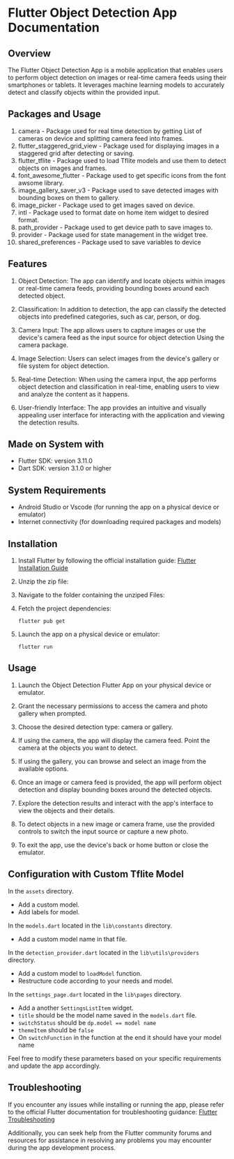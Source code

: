 # Flutter Object Detection App Documentation

## Overview

The Flutter Object Detection App is a mobile application that enables users to perform object detection on images or real-time camera feeds using their smartphones or tablets. It leverages machine learning models to accurately detect and classify objects within the provided input.

## Packages and Usage

1. camera - Package used for real time detection by getting List of cameras on device and splitting camera feed into frames.
2. flutter_staggered_grid_view - Package used for displaying images in a staggered grid after detecting or saving.
3. flutter_tflite - Package used to load Tflite models and use them to detect objects on images and frames.
4. font_awesome_flutter - Package used to get specific icons from the font awsome library.
5. image_gallery_saver_v3 - Package used to save detected images with bounding boxes on them to gallery.
6. image_picker - Package used to get images saved on device.
7. intl - Package used to format date on home item widget to desired format.
8. path_provider - Package used to get device path to save images to.
9. provider - Package used for state management in the widget tree.
10. shared_preferences - Package used to save variables to device

## Features

1. Object Detection: The app can identify and locate objects within images or real-time camera feeds, providing bounding boxes around each detected object.

2. Classification: In addition to detection, the app can classify the detected objects into predefined categories, such as car, person, or dog.

3. Camera Input: The app allows users to capture images or use the device's camera feed as the input source for object detection Using the camera package.

4. Image Selection: Users can select images from the device's gallery or file system for object detection.

5. Real-time Detection: When using the camera input, the app performs object detection and classification in real-time, enabling users to view and analyze the content as it happens.

6. User-friendly Interface: The app provides an intuitive and visually appealing user interface for interacting with the application and viewing the detection results.

## Made on System with

- Flutter SDK: version 3.11.0
- Dart SDK: version 3.1.0 or higher

## System Requirements

- Android Studio or Vscode (for running the app on a physical device or emulator)
- Internet connectivity (for downloading required packages and models)

## Installation

1. Install Flutter by following the official installation guide: [Flutter Installation Guide](https://docs.flutter.dev/get-started/install)

2. Unzip the zip file:

3. Navigate to the folder containing the unziped Files:

4. Fetch the project dependencies:

   ```
   flutter pub get
   ```

5. Launch the app on a physical device or emulator:

   ```
   flutter run
   ```

## Usage

1. Launch the Object Detection Flutter App on your physical device or emulator.

2. Grant the necessary permissions to access the camera and photo gallery when prompted.

3. Choose the desired detection type: camera or gallery.

4. If using the camera, the app will display the camera feed. Point the camera at the objects you want to detect.

5. If using the gallery, you can browse and select an image from the available options.

6. Once an image or camera feed is provided, the app will perform object detection and display bounding boxes around the detected objects.

7. Explore the detection results and interact with the app's interface to view the objects and their details.

8. To detect objects in a new image or camera frame, use the provided controls to switch the input source or capture a new photo.

9. To exit the app, use the device's back or home button or close the emulator.

## Configuration with Custom Tflite Model

In the `assets` directory.

- Add a custom model.
- Add labels for model.

In the `models.dart` located in the `lib\constants` directory.

- Add a custom model name in that file.

In the `detection_provider.dart` located in the `lib\utils\providers` directory.

- Add a custom model to `loadModel` function.
- Restructure code according to your needs and model.

In the `settings_page.dart` located in the `lib\pages` directory.

- Add a another `SettingsListItem` widget.
- `title` should be the model name saved in the `models.dart` file.
- `switchStatus` should be `dp.model == model name`
- `themeItem` should be `false`
- On `switchFunction` in the function at the end it should have your model name

Feel free to modify these parameters based on your specific requirements and update the app accordingly.

## Troubleshooting

If you encounter any issues while installing or running the app, please refer to the official Flutter documentation for troubleshooting guidance: [Flutter Troubleshooting](https://flutter.dev/docs/resources/faq)

Additionally, you can seek help from the Flutter community forums and resources for assistance in resolving any problems you may encounter during the app development process.
